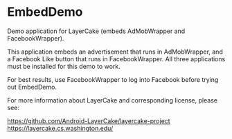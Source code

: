 EmbedDemo
=========

Demo application for LayerCake (embeds AdMobWrapper and FacebookWrapper).

This application embeds an advertisement that runs in AdMobWrapper, and a Facebook Like button that runs in FacebookWrapper. All three applications must be installed for this demo to work. 

For best results, use FacebookWrapper to log into Facebook before trying out EmbedDemo.


For more information about LayerCake and corresponding license, please see:

https://github.com/Android-LayerCake/layercake-project
https://layercake.cs.washington.edu/
